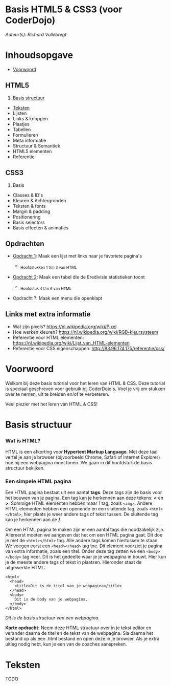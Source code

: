 Basis HTML5 & CSS3 (voor CoderDojo)
=====

*Auteur(s): Richard Vollebregt*

Inhoudsopgave
=====

* [Voorwoord](#voorwoord)

HTML5
-----
<!-- TODO Toevoegen van links naar de juiste headings -->
1. [Basis structuur](#basis-structuur)
* [Teksten](#teksten)
* Lijsten
* Links & knoppen
* Plaatjes
* Tabellen
* Formulieren
* Meta informatie
* Structuur & Semantiek
* HTML5 elementen
* Referentie

CSS3
-----
<!-- TODO Toevoegen van links naar de juiste headings -->
1. Basis
* Classes & ID's
* Kleuren & Achtergronden
* Teksten & fonts
* Margin & padding
* Positionering
* Basis selectors
* Basis effecten & animaties


Opdrachten
-----
<!-- TODO Toevoegen van links naar de juiste headings -->
* [Opdracht 1](#opdracht1): Maak een lijst met links naar je favoriete pagina's   
  * <sub>Hoofdstukken 1 t/m 3 van HTML</sub>


* [Opdracht 2](#opdracht2): Maak een tabel die de Eredivisie statistieken toont
  * <sub>Hoofdstuk 4 t/m 6 van HTML</sub>


* Opdracht ?: Maak een menu die openklapt


Links met extra informatie
-----
* Wat zijn pixels? https://nl.wikipedia.org/wiki/Pixel
* Hoe werken kleuren? https://nl.wikipedia.org/wiki/RGB-kleursysteem
* Referentie voor HTML elementen: https://nl.wikipedia.org/wiki/Lijst_van_HTML-elementen
* Referentie voor CSS eigenschappen: http://83.96.174.175/referentie/css/


Voorwoord <a name="voorwoord"></a>
======

Welkom bij deze basis tutorial voor het leren van HTML & CSS. Deze tutorial is speciaal geschreven voor gebruik bij CoderDojo's.
Voel je vrij om stukken over te nemen, uit te breiden en/of te verbeteren.

Veel plezier met het leren van HTML & CSS!


Basis structuur <a name="basis-structuur"></a>
======

### Wat is HTML?
HTML is een afkorting voor __Hypertext Markup Language__. Met deze taal vertel je aan je browser (bijvoorbeeld Chrome, Safari of Internet Explorer) hoe hij een webpagina moet tonen. We gaan in dit hoofdstuk de basis structuur bekijken.

### Een simpele HTML pagina
Een HTML pagina bestaat uit een aantal __tags__. Deze tags zijn de basis voor het bouwen van je pagina. Een tag kan je herkennen aan deze tekens: __<__ en __>__. Sommige HTML elementen hebben maar 1 tag, zoals `<img>`. Andere HTML elementen hebben een openende en een sluitende tag, zoals `<html></html>`, hier plaats je weer andere tags of tekst tussen. De sluitende tag kan je herkennen aan de __/__.

Om een HTML pagina te maken zijn er een aantal tags die noodzakelijk zijn.
Allereerst moeten we aangeven dat het om een HTML pagina gaat. Dit doe je met de `<html></html>` tag. Alle andere tags komen hiertussen te staan. We voegen eerst een `<head></head>` tag toe. Dit element voorziet je pagina van extra informatie, zoals een titel. Onder deze tag zetten we een `<body></body>` tag neer. Dit is het gedeelte waar je je webpagina in bouwt. Hier kun je de meeste andere tags of tekst in plaatsen. Hieronder staat de uitgewerkte HTML:

~~~
<html>
  <head>
    <title>Dit is de titel van je webpagina</title>
  </head>
  <body>
    Dit is de body van je webpagina.
  </body>
</html>
~~~

*Dit is de basis structuur van een webpagina.*

__Korte opdracht:__
Neem deze HTML structuur over in je tekst editor en verander daarna de titel en de tekst van de webpagina. Sla daarna het bestand op als een .html bestand en open deze in je browser. Als je extra uitleg nodig hebt, kun je een van de coaches aanspreken.

Teksten <a name="teksten"></a>
======

TODO
